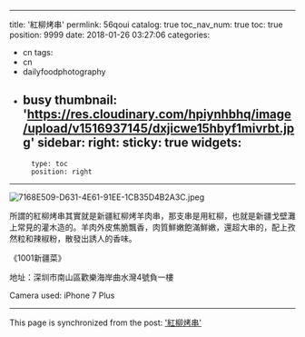
---
title: '紅柳烤串'
permlink: 56qoui
catalog: true
toc_nav_num: true
toc: true
position: 9999
date: 2018-01-26 03:27:06
categories:
- cn
tags:
- cn
- dailyfoodphotography
- busy
thumbnail: 'https://res.cloudinary.com/hpiynhbhq/image/upload/v1516937145/dxjicwe15hbyf1mivrbt.jpg'
sidebar:
    right:
        sticky: true
widgets:
    -
        type: toc
        position: right
---


![7168E509-D631-4E61-91EE-1CB35D4B2A3C.jpeg](https://res.cloudinary.com/hpiynhbhq/image/upload/v1516937145/dxjicwe15hbyf1mivrbt.jpg)

所謂的紅柳烤串其實就是新疆紅柳烤羊肉串，那支串是用紅柳，也就是新疆戈壁灘上常見的灌木造的。羊肉外皮焦脆飄香，肉質鮮嫩飽滿鮮嫩，還超大串的，配上孜然粒和辣椒粉，散發出誘人的香味。

《1001新疆菜》


地址：深圳市南山區歡樂海岸曲水灣4號負一樓

Camera used: iPhone 7 Plus

- - -

This page is synchronized from the post: ['紅柳烤串'](https://steemit.com/@htliao/56qoui)
